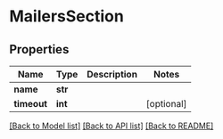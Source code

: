 # MailersSection

## Properties
Name | Type | Description | Notes
------------ | ------------- | ------------- | -------------
**name** | **str** |  | 
**timeout** | **int** |  | [optional] 

[[Back to Model list]](../README.md#documentation-for-models) [[Back to API list]](../README.md#documentation-for-api-endpoints) [[Back to README]](../README.md)

